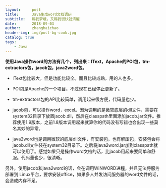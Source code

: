 ```yaml
---
layout:     post
title:      Java生成word文档调研
subtitle:   赐我梦境，又赐我很快就清醒
date:       2018-09-03
author:     zhanghaichao
header-img: img/post-bg-cook.jpg
catalog: true
tags:
    - Java
---
```


**使用Java操作word的方法有几个，列出来：IText，Apache的POI包，tm-extractors包，jacob包，java2word包。**

- IText包比较大，但是功能比较全。而且比较成熟，用的人也多。

- POI包是Apache的一个项目，不过现在已经停止更新了。

- tm-extractors包的API比较简单，调用起来很方便，代码量也少。

- jacob包，可以操作word，excel。因为调用的是微软底层的dll文件，需要在system32目录下放置jacob.dll，然后在classpath里面添加jacob.jar文件。推荐使用1.9版本，之前1.8版本调用起来就算你的代码没有写错也会出现一些莫名其妙的异常。

- java2word也是调用微软的底层dll文件，有安装包，也有解压包，安装包会将jacob.dll文件装在system32目录下。之后将java2word.jar加到classpath就可以使用了。感觉如果只是操作word文档的话，比jacob用起来要简单和舒服。代码量也少，很清晰。

另外，使用jacob和java2word的话，会在调用WINWORD进程，并且无法将服务部署到 Linux平台，要求安装office，如果多人并发访问服务器的word文件的话，会造成内存不足。